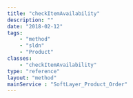 ```yaml
---
title: "checkItemAvailability"
description: ""
date: "2018-02-12"
tags:
    - "method"
    - "sldn"
    - "Product"
classes:
    - "checkItemAvailability"
type: "reference"
layout: "method"
mainService : "SoftLayer_Product_Order"
---
```

